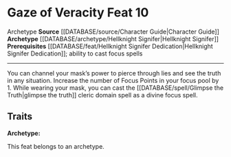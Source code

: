 ﻿---
feat: Gaze of Veracity
id: '1084'
level: '10'
name: Gaze of Veracity
prerequisite: '[[DATABASE/feat/Hellknight Signifer Dedication|Hellknight Signifer
  Dedication]] ; ability to cast focusspells'
rarity: Common
source: '[[DATABASE/source/Character Guide|Character Guide]]'
trait:
- '[[DATABASE/trait/Archetype|Archetype]]'
type: Feat

---
# Gaze of Veracity <span class="item-type">Feat 10</span>

<span class="item-trait">Archetype</span>
**Source** [[DATABASE/source/Character Guide|Character Guide]] 
**Archetype** [[DATABASE/archetype/Hellknight Signifer|Hellknight Signifer]]
**Prerequisites** [[DATABASE/feat/Hellknight Signifer Dedication|Hellknight Signifer Dedication]]; ability to cast focus spells

---
You can channel your mask’s power to pierce through lies and see the truth in any situation. Increase the number of Focus Points in your focus pool by 1. While wearing your mask, you can cast the [[DATABASE/spell/Glimpse the Truth|glimpse the truth]] cleric domain spell as a divine focus spell.

## Traits

**Archetype:**

This feat belongs to an archetype.